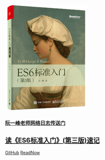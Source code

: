 ![logo](./icon.png)
### [阮一峰老师网络日志传送门](http://www.ruanyifeng.com/blog/2017/09/es6_primer_3rd_edition.html)
## [读《ES6标准入门》(第三版)速记](/readme)
[GitHub](https://github.com/sex-squirrel/es6-study-note)
[ReadNow](/readme?id=说明)